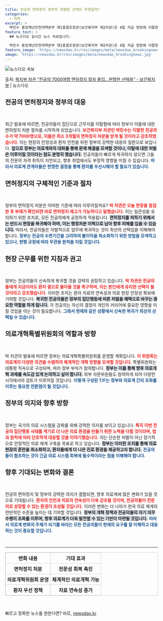 ```yaml
---
title: 전공의 면허정지 정부의 현명한 선택은 무엇일까?
categories:
  - 의학
excerpt: >
  박민수 중앙재난안전대책본부 제1총괄조정관(보건복지부 제2차관)은 4일 지금 현장에 이탈한 전공의 인원은 한 …
feature_text: >
  ## 뉴스다오 실시간 뉴스 속보입니다.

  박민수 중앙재난안전대책본부 제1총괄조정관(보건복지부 제2차관)은 4일 지금 현장에 이탈한 전공의 인원은 한 …
feature_image: 'https://newsdao.kr/res/images/meta/newsdao_breakingnews.jpg'
image: 'https://newsdao.kr/res/images/meta/newsdao_breakingnews.jpg'
---
```


![뉴스다오 속보](https://newsdao.kr/res/images/meta/newsdao_breakingnews.jpg)

<p>출처: <a href="https://newsdao.kr/3269" rel="dofollow">복지부 차관 “전공의 7000여명 면허정지 절차 돌입…현명한 선택을”  - 보건복지부</a> | 뉴스다오</p>

<h2 data-ke-size="size26">전공의 면허정지와 정부의 대응</h2>

<p data-ke-size="size16">&nbsp;</p>

<p>최근 발표에 따르면, 전공의들이 집단으로 근무지를 이탈함에 따라 정부가 이들에 대한 면허정지 처분 절차를 시작하게 되었습니다. <b><span style="color: #ee2323;"> 보건복지부 차관인 박민수는 이탈한 전공의 수가 약 7000명으로, 이들은 최소 3개월의 면허정지 처분을 받게 될 것이라고 강조하였습니다.</span></b> 이는 현장의 안정성과 환자 안전을 위한 정부의 강력한 대응의 일환으로 보입니다. <b><span style="background-color: #21538527;">앞으로 정부는 의료계와의 대화를 통해 문제 해결을 모색할 것이나, 이탈에 대한 처벌은 이루어질 것이라는 점도 분명히 했습니다.</span></b> 전공의들이 빠르게 복귀하지 않으면 그들의 전문의 자격 취득이 지연되고, 향후 취업에서도 부정적 영향을 미칠 수 있습니다. <b><span style="color: #1a5490;">따라서 의료계 관계자들은 현명한 결정을 통해 환자를 우선시해야 할 필요가 있습니다.</span></b></p>

<h2 data-ke-size="size26">면허정지의 구체적인 기준과 절차</h2>

<p data-ke-size="size16">&nbsp;</p>

<p>정부의 면허정지 처분은 어떠한 기준에 따라 이루어질까요? <b><span style="color: #ee2323;"> 박 차관은 오늘 현장을 점검한 후 부재가 확인되면 바로 면허정지 예고가 가능하다고 말했습니다.</span></b> 이는 일관성을 유지하기 위한 조치로, 모든 전공의에게 공정하게 적용됩니다. <b><span style="background-color: #21538527;">면허정지를 피하기 위해서는 반드시 현장을 복귀해야 하며, 이는 행정처분 이력으로 남아 향후 피해를 입을 수 있습니다.</span></b> 따라서, 전공의들은 자발적으로 업무에 복귀하는 것이 최선의 선택임을 이해해야 합니다. <b><span style="color: #1a5490;">정부는 전공의 수련기간을 고려하여 불이익을 최소화하기 위한 방법을 모색하고 있으나, 현행 규정에 따라 무관용 원칙을 지킬 것입니다.</span></b></p>

<h2 data-ke-size="size26">현장 근무를 위한 지침과 권고</h2>

<p data-ke-size="size16">&nbsp;</p>

<p>정부는 전공의들이 신속하게 복귀할 것을 강력히 권장하고 있습니다. <b><span style="color: #ee2323;"> 박 차관은 전공의들에게 지금이라도 환자 곁으로 돌아올 것을 촉구하며, 이는 본인에게 유리한 선택이 될 것이라고 강조했습니다.</span></b> 이러한 조치는 환자 치료의 연속성과 의료 현장 안정성 확보에 기여할 것입니다. <b><span style="background-color: #21538527;">복귀한 전공의들은 정부의 집단행동에 따른 처벌을 혜택으로 바꾸는 중요한 역할을 하게 됩니다.</span></b> 각 전공의는 자신의 결정이 개인의 커리어에 중요한 영향을 미칠 것임을 아는 것이 필요합니다. <b><span style="color: #1a5490;">그래서 현재와 같은 상황에서 신속한 복귀가 최선의 선택일 수 있습니다.</span></b></p>

<h2 data-ke-size="size26">의료개혁특별위원회의 역할과 방향</h2>

<p data-ke-size="size16">&nbsp;</p>

<p>박 차관의 발표에 따르면 정부는 의료개혁특별위원회를 운영할 계획입니다. <b><span style="color: #ee2323;">이 위원회는 의료계의 다양한 의견을 수렴하여 체계적인 개혁 방향을 모색할 것입니다.</span></b> 특별위원회는 대통령 직속으로 구성되며, 여러 정부 부처가 참여합니다. <b><span style="background-color: #21538527;">정부는 이를 통해 향후 의료개혁 과제를 속도감 있게 논의하고 싶어 합니다.</span></b> 외부 자문위원들도 참여하게 되어 다양한 시각에서의 검토가 이루어질 것입니다. <b><span style="color: #1a5490;">이렇게 구성된 T/F는 정부와 의료계 간의 조화를 이루는 중요한 전환점이 될 것입니다.</span></b></p>

<h2 data-ke-size="size26">정부의 의지와 향후 방향</h2>

<p data-ke-size="size16">&nbsp;</p>

<p>정부는 국가의 의료 시스템을 강화를 위해 강력한 의지를 보이고 있습니다. <b><span style="color: #ee2323;">특히 이번 전공의 집단행동 사태를 계기로 더 나은 의료 환경을 만들기 위한 노력을 다할 것이라며, 법과 원칙에 따라 단호하게 대응할 것을 이야기했습니다.</span></b> 이는 단순한 처벌이 아닌 장기적으로 안정적인 의료 체계 구축을 목표로 하고 있습니다. <b><span style="background-color: #21538527;">정부는 이러한 조치를 통해 의료 현장의 혼란을 최소화하고, 환자들에게 더 나은 진료 환경을 제공하고자 합니다.</span></b> <b><span style="color: #1a5490;">전공의들이 협조하는 것이 긴급 의료 시스템 회복에 필수적이라는 점을 이해해야 합니다.</span></b></p>

<h2 data-ke-size="size26">향후 기대되는 변화와 결론</h2>

<p data-ke-size="size16">&nbsp;</p>

<p>전공의 면허정지 및 정부의 강력한 의지가 결합되면, 향후 의료계에 많은 변화가 있을 것으로 기대됩니다. <b><span style="color: #ee2323;">환자의 안전과 치료의 연속성이 더욱 강조될 것이며, 전공의들이 전문의로 성장할 수 있는 환경이 조성될 것입니다.</span></b> 이러한 변화는 더 나아가 한국 의료 체계의 전반적인 수준을 높이는 데 기여할 것입니다. <b><span style="background-color: #21538527;">정부의 개혁 정책과 전공의들의 자기 의무 수행이 조화를 이루며, 향후 의료계가 더욱 발전할 수 있는 기반이 마련될 것입니다.</span></b> <b><span style="color: #1a5490;">따라서 의료계 변화의 주체가 되기를 바라는 모든 전공의들이 현재의 요구를 잘 이해하고 대응하는 것이 중요할 것입니다.</span></b></p>

<p data-ke-size="size16">&nbsp;</p>

<hr/>

<table style="width: 100%; border: 1px solid #ccc; border-collapse: collapse;">
    <thead>
        <tr>
            <th style="text-align: center; border: 1px solid #ccc; padding: 5px;">변화 내용</th>
            <th style="text-align: center; border: 1px solid #ccc; padding: 5px;">기대 효과</th>
        </tr>
    </thead>
    <tbody>
        <tr>
            <td style="text-align: center; border: 1px solid #ccc; padding: 5px;"><b>면허정지 처분</b></td>
            <td style="text-align: center; border: 1px solid #ccc; padding: 5px;"><b>전문성 회복 촉진</b></td>
        </tr>
        <tr>
            <td style="text-align: center; border: 1px solid #ccc; padding: 5px;"><b>의료개혁위원회 운영</b></td>
            <td style="text-align: center; border: 1px solid #ccc; padding: 5px;"><b>체계적인 의료개혁 가능</b></td>
        </tr>
        <tr>
            <td style="text-align: center; border: 1px solid #ccc; padding: 5px;"><b>환자 우선 정책</b></td>
            <td style="text-align: center; border: 1px solid #ccc; padding: 5px;"><b>치료 연속성 증가</b></td>
        </tr>
    </tbody>
</table>

<p data-ke-size="size16">&nbsp;</p> 

빠르고 정확한 뉴스를 원한다면? 바로, <a href="https://newsdao.kr" rel="dofollow">newsdao.kr</a>


